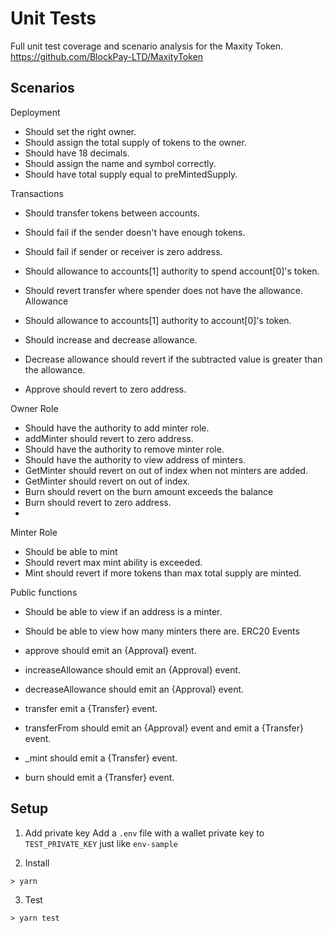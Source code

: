 # Unit Tests

Full unit test coverage and scenario analysis for the Maxity Token.
https://github.com/BlockPay-LTD/MaxityToken

## Scenarios

Deployment

- Should set the right owner. 
- Should assign the total supply of tokens to the owner.
- Should have 18 decimals. 
- Should assign the name and symbol correctly. 
- Should have total supply equal to preMintedSupply.
 
Transactions

- Should transfer tokens between accounts. 
- Should fail if the sender doesn't have enough tokens. 
- Should fail if sender or receiver is zero address. 
- Should allowance to accounts[1] authority to spend account[0]'s token. 
- Should revert transfer where spender does not have the allowance. 
Allowance

- Should allowance to accounts[1] authority to account[0]'s token.
- Should increase and decrease allowance. 
- Decrease allowance should revert if the subtracted value is greater than the allowance. 
- Approve should revert to zero address.

Owner Role

- Should have the authority to add minter role. 
- addMinter should revert to zero address. 
- Should have the authority to remove minter role. 
- Should have the authority to view address of minters. 
- GetMinter should revert on out of index when not minters are added.
- GetMinter should revert on out of index. 
- Burn should revert on the burn amount exceeds the balance 
- Burn should revert to zero address.
- 
Minter Role

- Should be able to mint 
- Should revert max mint ability is exceeded. 
- Mint should revert if more tokens than max total supply are minted. 

Public functions

- Should be able to view if an address is a minter. 
- Should be able to view how many minters there are. 
ERC20 Events

- approve should emit an {Approval} event. 
- increaseAllowance should emit an {Approval} event. 
- decreaseAllowance should emit an {Approval} event. 
- transfer emit a {Transfer} event. 
- transferFrom should emit an {Approval} event and emit a {Transfer} event. 
- _mint should emit a {Transfer} event.
- burn should emit a {Transfer} event. 

## Setup

1. Add private key Add a `.env` file with a wallet private key to
   `TEST_PRIVATE_KEY` just like `env-sample`

2. Install

```
> yarn
```

3. Test

```
> yarn test
```
